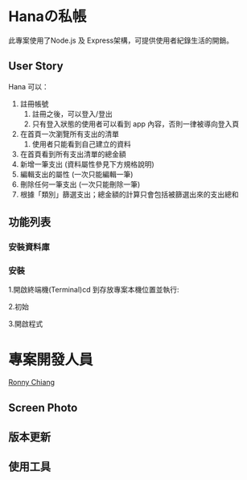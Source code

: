 # Hanaの私帳

此專案使用了Node.js 及 Express架構，可提供使用者紀錄生活的開銷。

## User Story

Hana 可以：

1. 註冊帳號
   1. 註冊之後，可以登入/登出
   2. 只有登入狀態的使用者可以看到 app 內容，否則一律被導向登入頁
2. 在首頁一次瀏覽所有支出的清單
   1. 使用者只能看到自己建立的資料
3. 在首頁看到所有支出清單的總金額
4. 新增一筆支出 (資料屬性參見下方規格說明)
5. 編輯支出的屬性 (一次只能編輯一筆)
6. 刪除任何一筆支出 (一次只能刪除一筆)
7. 根據「類別」篩選支出；總金額的計算只會包括被篩選出來的支出總和


## 功能列表



### 安裝資料庫



### 安裝

1.開啟終端機(Terminal)cd 到存放專案本機位置並執行:



2.初始



3.開啟程式




# 專案開發人員
[Ronny Chiang](https://github.com/RonnyChiang)

## Screen Photo



## 版本更新 



## 使用工具



